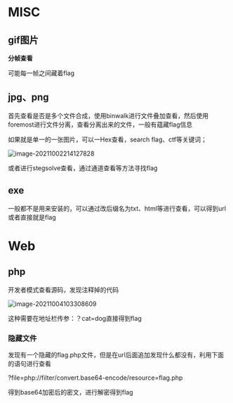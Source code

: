 # MISC

## gif图片

**分帧查看**

可能每一帧之间藏着flag

## jpg、png

首先查看是否是多个文件合成，使用binwalk进行文件叠加查看，然后使用foremost进行文件分离，查看分离出来的文件，一般有蕴藏flag信息

如果就是单一的一张图片，可以一Hex查看，search flag、ctf等关键词；

![image-20211002214127828](C:\Users\dyh\AppData\Roaming\Typora\typora-user-images\image-20211002214127828.png)

或者进行stegsolve查看，通过通道查看等方法寻找flag

## exe

一般都不是用来安装的，可以通过改后缀名为txt、html等进行查看，可以得到url或者直接就是flag

# Web

## php

开发者模式查看源码，发现注释掉的代码

![image-20211004103308609](C:\Users\dyh\AppData\Roaming\Typora\typora-user-images\image-20211004103308609.png)

这种需要在地址栏传参：？cat=dog直接得到flag

### 隐藏文件

发现有一个隐藏的flag.php文件，但是在url后面追加发现什么都没有，利用下面的语句进行查看

?file=php://filter/convert.base64-encode/resource=flag.php

得到base64加密后的密文，进行解密得到flag







